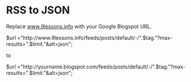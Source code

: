 # RSS to JSON 

Replace www.9lessons.info with your Google Blogspot URL. 

$url ="http://www.9lessons.info/feeds/posts/default/-/".$tag."?max-results=".$limit."&alt=json";

to

$url ="http://yourname.blogspot.com/feeds/posts/default/-/".$tag."?max-results=".$limit."&alt=json";
